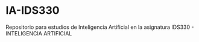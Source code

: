 # IA-IDS330
Repositorio para estudios de Inteligencia Artificial en la asignatura IDS330 - INTELIGENCIA ARTIFICIAL
